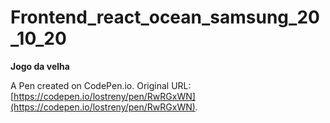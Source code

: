 # Frontend_react_ocean_samsung_20_10_20

**Jogo da velha**

A Pen created on CodePen.io. Original URL: [https://codepen.io/lostreny/pen/RwRGxWN](https://codepen.io/lostreny/pen/RwRGxWN).


